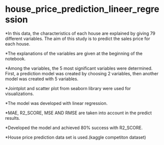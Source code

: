 # house_price_prediction_lineer_regression

*In this data, the characteristics of each house are explained by giving 79 different variables. The aim of this study is to predict the sales price for each house. 

*The explanations of the variables are given at the beginning of the notebook.

*Among the variables, the 5 most significant variables were determined. First, a prediction model was created by choosing 2 variables, then another model was created with 5 variables.

*Jointplot and scatter plot from seaborn library were used for visualizations.

*The model was developed with linear regression.

*MAE, R2_SCORE, MSE AND RMSE are taken into account in the predict results.

*Developed the model and achieved 80% success with R2_SCORE.

*House price prediction data set is used.(kaggle competiton dataset)
